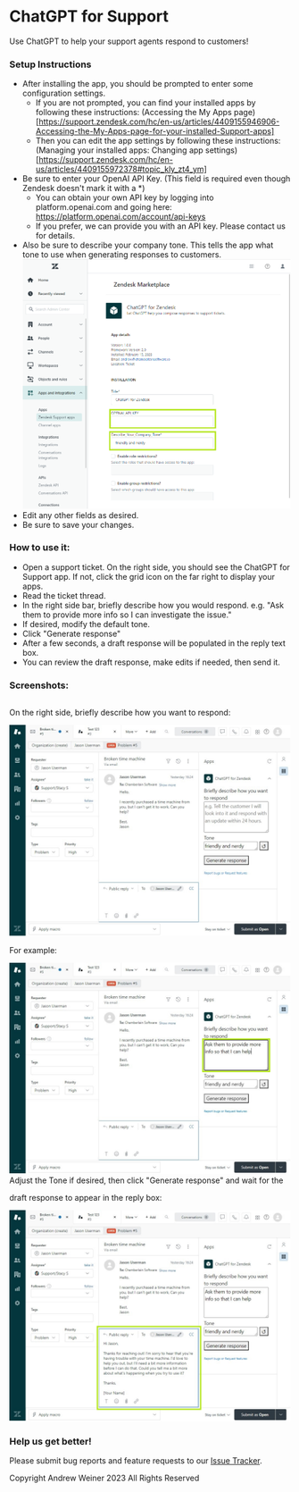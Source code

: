 # ChatGPT for Support

Use ChatGPT to help your support agents respond to customers!

### Setup Instructions
* After installing the app, you should be prompted to enter some configuration settings.
    * If you are not prompted, you can find your installed apps by following these instructions: (Accessing the My Apps page)[https://support.zendesk.com/hc/en-us/articles/4409155946906-Accessing-the-My-Apps-page-for-your-installed-Support-apps]
    * Then you can edit the app settings by following these instructions: (Managing your installed apps: Changing app settings)[https://support.zendesk.com/hc/en-us/articles/4409155972378#topic_kly_zt4_ym]
* Be sure to enter your OpenAI API Key. (This field is required even though Zendesk doesn't mark it with a *)
    * You can obtain your own API key by logging into platform.openai.com and going here: https://platform.openai.com/account/api-keys
    * If you prefer, we can provide you with an API key. Please contact us for details.
* Also be sure to describe your company tone. This tells the app what tone to use when generating responses to customers.
![Enter OpenAI API Key and your company tone](assets/screenshot-setup.png)
* Edit any other fields as desired.
* Be sure to save your changes.

### How to use it:
* Open a support ticket. On the right side, you should see the ChatGPT for Support app. If not, click the grid icon on the far right to display your apps.
* Read the ticket thread.
* In the right side bar, briefly describe how you would respond. e.g. "Ask them to provide more info so I can investigate the issue."
* If desired, modify the default tone.
* Click "Generate response"
* After a few seconds, a draft response will be populated in the reply text box.
* You can review the draft response, make edits if needed, then send it.

### Screenshots:
On the right side, briefly describe how you want to respond:<br style="line-height:45px; content:' '">
![Briefly describe how you want to respond](assets/screenshot-before-user-input.png)
For example:<br style="line-height:45px; content:' '">
![e.g. "Ask them to provide more info so that I can help"](assets/screenshot-after-user-input.png)
Adjust the Tone if desired, then click "Generate response" and wait for the draft response to appear in the reply box:<br style="line-height:45px; content:' '">
![Click "Generate response" and review the draft](assets/screenshot-with-draft-response.png)

### Help us get better!
Please submit bug reports and feature requests to our [Issue Tracker](https://github.com/weineran/chatgpt-zendesk-issues/issues).

Copyright Andrew Weiner 2023 All Rights Reserved
